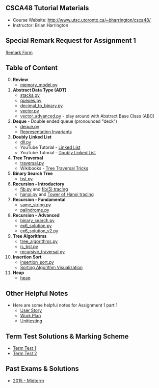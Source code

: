 CSCA48 Tutorial Materials
---------------
+ Course Website: http://www.utsc.utoronto.ca/~bharrington/csca48/
+ Instructor: Brian Harrington

Special Remark Request for Assignment 1
---------------
[Remark Form](./remark.txt)

Table of Content
---------------
0. <b>Review</b>
    + [memory_model.py](./00_Review/memory_model.py)
1. <b>Abstract Data Type (ADT)</b>
    + [stacks.py](./01_ADT/stacks.py)
    + [queues.py](./01_ADT/queues.py)
    + [decimal_to_binary.py](./01_ADT/decimal_to_binary.py)
    + [vector.py](./01_ADT/vector.py)
    + [vector_advanced.py](./01_ADT/vector_advanced.py) - play around with Abstract Base Class (ABC)
2. <b>Deque</b> - Double ended queue (pronounced "deck")
	+ [deque.py](./02_Deque/deque.py)
	+ [Representation Invariants](https://www.cs.cmu.edu/~rwh/introsml/techniques/repinv.htm)
3. <b>Doubly Linked List</b>
	+ [dll.py](./03_Doubly_Linked_List/dll.py)
	+ YouTube Tutorial - [Linked List](https://www.youtube.com/watch?v=Ast5sKQXxEU)
	+ YouTube Tutorial - [Doubly Linked List](https://www.youtube.com/watch?v=sDP_pReYNEc)
4. <b>Tree Traversal</b>
    + [traversal.py](./04_Tree_Traversal/traversal.py)
    + Wikibooks - [Tree Traversal Tricks](https://en.wikibooks.org/wiki/A-level_Computing_2009/AQA/Problem_Solving,_Programming,_Operating_Systems,_Databases_and_Networking/Programming_Concepts/Tree_traversal_algorithms_for_a_binary_tree)
5. <b>Binary Search Tree</b>
    + [bst.py](./05_Binary_Search_Tree/bst.py)
6. <b>Recursion - Introductory</b>
    + [fib.py](./06_Recursion/fib.py) and [fib(5) tracing](./06_Recursion/fib_trace.jpg)
    + [hanoi.py](./06_Recursion/hanoi.py) and [Tower of Hanoi tracing](./06_Recursion/hanoi_trace.jpg)
7. <b>Recursion - Fundamental</b>
    + [same_string.py](./07_MoreRecursion/same_string.py)
    + [palindrome.py](./07_MoreRecursion/palindrome.py)
8. <b>Recursion - Advanced</b>
    + [binary_search.py](./08_EvenMoreRecursion/binary_search.py)
    + [ex6_solution.py](./08_EvenMoreRecursion/ex6_solution.py)
    + [ex6_solution_v2.py](./08_EvenMoreRecursion/ex6_solution_v2.py)
9. <b>Tree Algorithms</b>
    + [tree_algorithms.py](./09_Tree_Algorithms/tree_algorithms.py)
    + [is_bst.py](./09_Tree_Algorithms/is_bst.py)
    + [recursive_traversal.py](./09_Tree_Algorithms/recursive_traversal.py)
10. <b>Insertion Sort</b>
    + [insertion_sort.py](./10_Insertion_Sort/insertion_sort.py)
    + [Sorting Algorithm Visualization](https://www.cs.usfca.edu/~galles/visualization/ComparisonSort.html)
11. <b>Heap</b>
    + [heap](./11_Heap/heap.py)


Other Helpful Notes
---------------
+ Here are some helpful notes for Assignment 1 part 1
    + [User Story](./Other_Notes/user_story.md)
    + [Work Plan](./Other_Notes/work_plan.md)
    + [Unittesting](./Other_Notes/testing.pdf)


Term Test Solutions & Marking Scheme
---------------
+ [Term Test 1](./TT1_solution_W2017.md)
+ [Term Test 2](./TT2_solution_W2017.md)


Past Exams & Solutions
---------------
+ [2015 - Midterm](./TT_solution_W2015.md)
